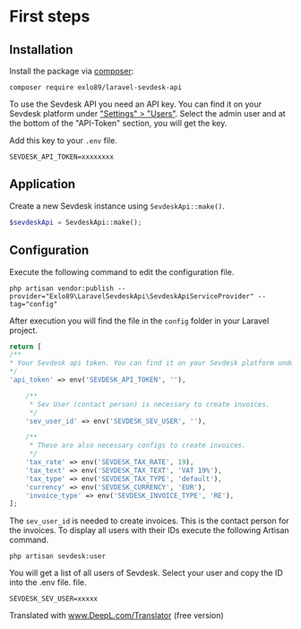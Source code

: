 # First steps

## Installation

Install the package via [composer](https://getcomposer.org/):

```shell
composer require exlo89/laravel-sevdesk-api
```

To use the Sevdesk API you need an API key. You can find it on your Sevdesk platform
under ["Settings" > "Users"](https://my.sevdesk.de/#/admin/userManagement). Select the admin user and
at the bottom of the "API-Token" section, you will get the key.

Add this key to your `.env` file.

```dotenv
SEVDESK_API_TOKEN=xxxxxxxx
```

## Application

Create a new Sevdesk instance using `SevdeskApi::make()`.

```php
$sevdeskApi = SevdeskApi::make();
```

## Configuration

Execute the following command to edit the configuration file.

```shell
php artisan vendor:publish --provider="Exlo89\LaravelSevdeskApi\SevdeskApiServiceProvider" --tag="config"
```

After execution you will find the file in the `config` folder in your Laravel project.

```php
return [
/**
* Your Sevdesk api token. You can find it on your Sevdesk platform under ["Settings" > "Users"].
*/
'api_token' => env('SEVDESK_API_TOKEN', ''),

    /**
     * Sev User (contact person) is necessary to create invoices.
     */
    'sev_user_id' => env('SEVDESK_SEV_USER', ''),

    /**
     * These are also necessary configs to create invoices.
     */
    'tax_rate' => env('SEVDESK_TAX_RATE', 19),
    'tax_text' => env('SEVDESK_TAX_TEXT', 'VAT 19%'),
    'tax_type' => env('SEVDESK_TAX_TYPE', 'default'),
    'currency' => env('SEVDESK_CURRENCY', 'EUR'),
    'invoice_type' => env('SEVDESK_INVOICE_TYPE', 'RE'),
];
```

The `sev_user_id` is needed to create invoices. This is the contact person for the invoices. To display all
users with their IDs execute the following Artisan command.

```shell
php artisan sevdesk:user
```

You will get a list of all users of Sevdesk. Select your user and copy the ID into the .env file.
file.

```dotenv
SEVDESK_SEV_USER=xxxxx
```

Translated with www.DeepL.com/Translator (free version)
